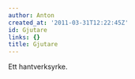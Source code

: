 ```yaml
---
author: Anton
created_at: '2011-03-31T12:22:45Z'
id: Gjutare
links: {}
title: Gjutare
---
```


Ett hantverksyrke.
